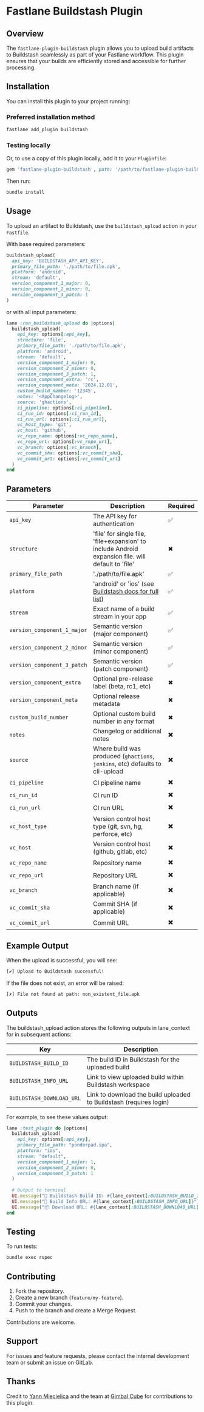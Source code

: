 # Fastlane Buildstash Plugin

## Overview
The `fastlane-plugin-buildstash` plugin allows you to upload build artifacts to Buildstash seamlessly as part of your Fastlane workflow. This plugin ensures that your builds are efficiently stored and accessible for further processing.

## Installation
You can install this plugin to your project running:

### Preferred installation method

```sh
fastlane add_plugin buildstash
```

### Testing locally

Or, to use a copy of this plugin locally, add it to your `Pluginfile`:

```ruby
gem 'fastlane-plugin-buildstash', path: '/path/to/fastlane-plugin-buildstash'
```

Then run:

```sh
bundle install
```

## Usage
To upload an artifact to Buildstash, use the `buildstash_upload` action in your `Fastfile`.

With base required parameters:

```ruby
buildstash_upload(
  api_key: 'BUILDSTASH_APP_API_KEY',
  primary_file_path: './path/to/file.apk',
  platform: 'android',
  stream: 'default',
  version_component_1_major: 0,
  version_component_2_minor: 0,
  version_component_3_patch: 1
)
```

or with all input parameters:

```ruby
lane :run_buildstash_upload do |options|
  buildstash_upload(
    api_key: options[:api_key],
    structure: 'file',
    primary_file_path: './path/to/file.apk',
    platform: 'android',
    stream: 'default',
    version_component_1_major: 0,
    version_component_2_minor: 0,
    version_component_3_patch: 1,
    version_component_extra: 'rc',
    version_component_meta: '2024.12.01',
    custom_build_number: '12345',
    notes: '<AppChangelog>',
    source: 'ghactions',
    ci_pipeline: options[:ci_pipeline],
    ci_run_id: options[:ci_run_id],
    ci_run_url: options[:ci_run_url],
    vc_host_type: 'git',
    vc_host: 'github',
    vc_repo_name: options[:vc_repo_name],
    vc_repo_url: options[:vc_repo_url],
    vc_branch: options[:vc_branch],
    vc_commit_sha: options[:vc_commit_sha],
    vc_commit_url: options[:vc_commit_url]
  )
end
```

## Parameters
| Parameter      | Description                                                                                                  | Required |
|--------------|--------------------------------------------------------------------------------------------------------------|----------|
| `api_key`     | The API key for authentication                                                                               | ✅       |
| `structure`     | 'file' for single file, 'file+expansion' to include Android expansion file. will default to 'file'           | ✖       |
| `primary_file_path`     | './path/to/file.apk'                                                                                         | ✅       |
| `platform`     | 'android' or 'ios' (see [Buildstash docs for full list](https://docs.buildstash.com/integrations/platforms)) | ✅       |
| `stream`     | Exact name of a build stream in your app                                                                     | ✅       |
| `version_component_1_major`     | Semantic version (major component)                                                                           | ✅       |
| `version_component_2_minor`     | Semantic version (minor component)                                                                           | ✅       |
| `version_component_3_patch`     | Semantic version (patch component)                                                                           | ✅       |
| `version_component_extra`     | Optional pre-release label (beta, rc1, etc)                                                                  | ✖       |
| `version_component_meta`     | Optional release metadata                                                                                    | ✖       |
| `custom_build_number`     | Optional custom build number in any format                                                                   | ✖       |
| `notes`     | Changelog or additional notes                                                                                | ✖️       |
| `source`     | Where build was produced (`ghactions`, `jenkins`, etc) defaults to cli-upload                                | ✖️       |
| `ci_pipeline`     | CI pipeline name                                                                                             | ✖️       |
| `ci_run_id`     | CI run ID                                                                                                    | ✖️       |
| `ci_run_url`     | CI run URL                                                                                                   | ✖️       |
| `vc_host_type`     | Version control host type (git, svn, hg, perforce, etc)                                                      | ✖️       |
| `vc_host`     | Version control host (github, gitlab, etc)                                                                   | ✖️       |
| `vc_repo_name`     | Repository name                                                                                              | ✖️       |
| `vc_repo_url`     | Repository URL                                                                                               | ✖️       |
| `vc_branch`     | Branch name (if applicable)                                                                                  | ✖️       |
| `vc_commit_sha`     | Commit SHA (if applicable)                                                                                   | ✖️       |
| `vc_commit_url`     | Commit URL                                                                                                   | ✖️       |


## Example Output
When the upload is successful, you will see:

```sh
[✔] Upload to Buildstash successful!
```

If the file does not exist, an error will be raised:

```sh
[✗] File not found at path: non_existent_file.apk
```


## Outputs
The buildstash_upload action stores the following outputs in lane_context for in subsequent actions:

| Key | Description |
|-----|-------------|
| `BUILDSTASH_BUILD_ID` | The build ID in Buildstash for the uploaded build |
| `BUILDSTASH_INFO_URL` | Link to view uploaded build within Buildstash workspace |
| `BUILDSTASH_DOWNLOAD_URL` | Link to download the build uploaded to Buildstash (requires login) |

For example, to see these values output:

```ruby
lane :test_plugin do |options|
  buildstash_upload(
    api_key: options[:api_key],
    primary_file_path: "ponderpad.ipa",
    platform: "ios",
    stream: "default",
    version_component_1_major: 1,
    version_component_2_minor: 0,
    version_component_3_patch: 1
  )
  
  # Output to terminal
  UI.message("🔧 Buildstash Build ID: #{lane_context[:BUILDSTASH_BUILD_ID]}")
  UI.message("🔗 Build Info URL: #{lane_context[:BUILDSTASH_INFO_URL]}")
  UI.message("📦 Download URL: #{lane_context[:BUILDSTASH_DOWNLOAD_URL]}")
end
```

## Testing
To run tests:

```sh
bundle exec rspec
```

## Contributing
1. Fork the repository.
2. Create a new branch (`feature/my-feature`).
3. Commit your changes.
4. Push to the branch and create a Merge Request.

Contributions are welcome.

## Support
For issues and feature requests, please contact the internal development team or submit an issue on GitLab.

## Thanks
Credit to [Yann Miecielica](https://github.com/yMiecie) and the team at [Gimbal Cube](https://us.gimbalcube.com/) for contributions to this plugin.